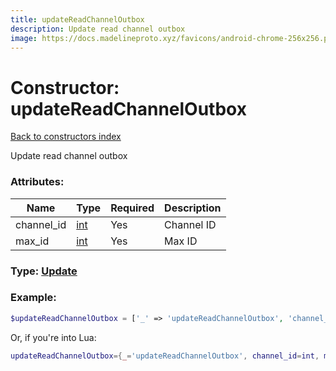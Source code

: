 ```yaml
---
title: updateReadChannelOutbox
description: Update read channel outbox
image: https://docs.madelineproto.xyz/favicons/android-chrome-256x256.png
---
```

# Constructor: updateReadChannelOutbox  
[Back to constructors index](index.md)



Update read channel outbox

### Attributes:

| Name     |    Type       | Required | Description |
|----------|---------------|----------|-------------|
|channel\_id|[int](../types/int.md) | Yes|Channel ID|
|max\_id|[int](../types/int.md) | Yes|Max ID|



### Type: [Update](../types/Update.md)


### Example:

```php
$updateReadChannelOutbox = ['_' => 'updateReadChannelOutbox', 'channel_id' => int, 'max_id' => int];
```  


Or, if you're into Lua:

```lua
updateReadChannelOutbox={_='updateReadChannelOutbox', channel_id=int, max_id=int}

```


